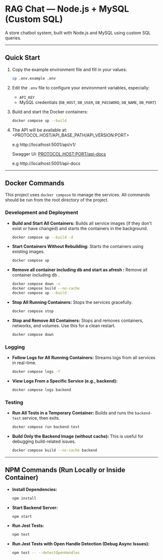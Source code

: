 # RAG Chat — Node.js + MySQL (Custom SQL)

A store chatbot system, built with Node.js and MySQL using custom SQL queries.

---

## Quick Start

1. Copy the example environment file and fill in your values:

    ```bash
    cp .env.example .env
    ```

2. Edit the `.env` file to configure your environment variables, especially:

    * `API_KEY`
    * MySQL credentials (`DB_HOST`, `DB_USER`, `DB_PASSWORD`, `DB_NAME`, `DB_PORT`)

3. Build and start the Docker containers:

    ```bash
    docker compose up --build
    ```

4. The API will be available at:
    <PROTOCOL.HOST/API_BASE_PATH/API_VERSION:PORT>

    e.g
    http://localhost:5001/api/v1/

    Swagger UI:
    <PROTOCOL.HOST:PORT/api-docs>

    e.g
    http://localhost:5001/api-docs

---

## Docker Commands

This project uses `docker compose` to manage the services. All commands should be run from the root directory of the project.

### Development and Deployment

* **Build and Start All Containers:** Builds all service images (if they don't exist or have changed) and starts the containers in the background.

    ```bash
    docker compose up --build -d
    ```

* **Start Containers Without Rebuilding:** Starts the containers using existing images.

    ```bash
    docker compose up
    ```

* **Remove all container including db and start as afresh :** Remove all container including db .

    ```bash
    docker compose down -v
    docker compose build --no-cache
    docker compose up --build
    ```

* **Stop All Running Containers:** Stops the services gracefully.

    ```bash
    docker compose stop
    ```

* **Stop and Remove All Containers:** Stops and removes containers, networks, and volumes. Use this for a clean restart.

    ```bash
    docker compose down
    ```

### Logging

* **Follow Logs for All Running Containers:** Streams logs from all services in real-time.

    ```bash
    docker compose logs -f
    ```

* **View Logs From a Specific Service (e.g., backend):**

    ```bash
    docker compose logs backend
    ```

### Testing

* **Run All Tests in a Temporary Container:** Builds and runs the `backend-test` service, then exits.

    ```bash
    docker compose run backend-test
    ```

* **Build Only the Backend Image (without cache):** This is useful for debugging build-related issues.

    ```bash
    docker compose build --no-cache backend
    ```

---

## NPM Commands (Run Locally or Inside Container)

* **Install Dependencies:**

    ```bash
    npm install
    ```

* **Start Backend Server:**

    ```bash
    npm start
    ```

* **Run Jest Tests:**

    ```bash
    npm test
    ```

* **Run Jest Tests with Open Handle Detection (Debug Async Issues):**

    ```bash
    npm test -- --detectOpenHandles
    ```
